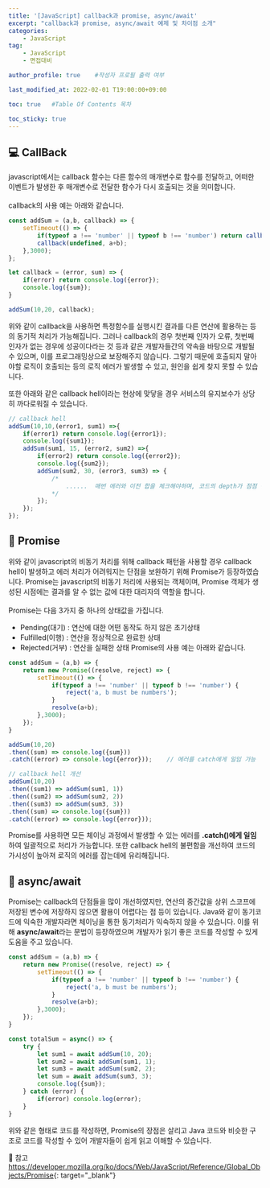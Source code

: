 ```yaml
---
title: '[JavaScript] callback과 promise, async/await' 
excerpt: "callback과 promise, async/await 예제 및 차이점 소개"
categories:
    - JavaScript
tag:
    - JavaScript
    - 면접대비

author_profile: true    #작성자 프로필 출력 여부

last_modified_at: 2022-02-01 T19:00:00+09:00

toc: true   #Table Of Contents 목차 

toc_sticky: true
---
```


## 💻 CallBack
javascript에서는 callback 함수는 다른 함수의 매개변수로 함수를 전달하고, 어떠한 이벤트가 발생한 후 매개변수로 전달한 함수가 다시 호출되는 것을 의미합니다.<br><br>
callback의 사용 예는 아래와 같습니다.

``` javascript
const addSum = (a,b, callback) => {
    setTimeout(() => {
        if(typeof a !== 'number' || typeof b !== 'number') return callback('a, b must be numbers');
        callback(undefined, a+b);
    },3000);
};

let callback = (error, sum) => {
    if(error) return console.log({error});
    console.log({sum});
}

addSum(10,20, callback);
```

위와 같이 callback을 사용하면 특정함수를 실행시킨 결과를 다른 연산에 활용하는 등의 동기적 처리가 가능해집니다.
그러나 callback의 경우 첫번째 인자가 오류, 첫번째 인자가 없는 경우에 성공이다라는 것 등과 같은 개발자들간의 약속을 바탕으로 개발될 수 있으며,
이를 프로그래밍상으로 보장해주지 않습니다. 그렇기 때문에 호출되지 말아야할 로직이 호출되는 등의 로직 에러가 발생할 수 있고, 원인을 쉽게 찾지 못할 수 있습니다.<br>

또한 아래와 같은 callback hell이라는 현상에 맞닿을 경우 서비스의 유지보수가 상당히 까다로워질 수 있습니다.
``` javascript
// callback hell
addSum(10,10,(error1, sum1) =>{
    if(error1) return console.log({error1});
    console.log({sum1});
    addSum(sum1, 15, (error2, sum2) =>{
        if(error2) return console.log({error2});
        console.log({sum2});
        addSum(sum2, 30, (error3, sum3) => {
            /*
                ......  매번 에러와 이전 합을 체크해야하며, 코드의 depth가 점점 깊어지는 현상
            */
        });
    });
});
```

## 🔐 Promise

위와 같이 javascript의 비동기 처리를 위해 callback 패턴을 사용할 경우 callback hell이 발생하고 에러 처리가 어려워지는 단점을 보완하기 위해 Promise가 등장하였습니다.
Promise는 javascript의 비동기 처리에 사용되는 객체이며, Promise 객체가 생성된 시점에는 결과를 알 수 없는 값에 대한 대리자의 역할을 합니다.
<br><br>
Promise는 다음 3가지 중 하나의 상태값을 가집니다.
- Pending(대기) : 연산에 대한 어떤 동작도 하지 않은 초기상태
- Fulfilled(이행) : 연산을 정상적으로 완료한 상태
- Rejected(거부) : 연산을 실패한 상태
Promise의 사용 예는 아래와 같습니다.
``` javascript
const addSum = (a,b) => {
    return new Promise((resolve, reject) => {
        setTimeout(() => {
            if(typeof a !== 'number' || typeof b !== 'number') {
                reject('a, b must be numbers');
            }
            resolve(a+b);
        },3000);
    });
}

addSum(10,20)
.then((sum) => console.log({sum}))
.catch((error) => console.log({error}));    // 에러를 catch에게 일임 가능

// callback hell 개선
addSum(10,20)
.then((sum1) => addSum(sum1, 1))
.then((sum2) => addSum(sum2, 2))
.then((sum3) => addSum(sum3, 3))
.then((sum) => console.log({sum}))
.catch((error) => console.log({error}));
```
Promise를 사용하면 모든 체이닝 과정에서 발생할 수 있는 에러를 **.catch()에게 일임**하여 일괄적으로 처리가 가능합니다. 
또한 callback hell의 불편함을 개선하여 코드의 가시성이 높아져 로직의 에러를 잡는데에 유리해집니다.

## 🎈 async/await
Promise는 callback의 단점들을 많이 개선하였지만, 연산의 중간값을 상위 스코프에 저장된 변수에 저장하지 않으면 활용이 어렵다는 점 등이 있습니다.
Java와 같이 동기코드에 익숙한 개발자라면 체이닝을 통한 동기처리가 익숙하지 않을 수 있습니다. 
이를 위해 **async/await**라는 문법이 등장하였으며 개발자가 읽기 좋은 코드를 작성할 수 있게 도움을 주고 있습니다.
```javascript
const addSum = (a,b) => {
    return new Promise((resolve, reject) => {
        setTimeout(() => {
            if(typeof a !== 'number' || typeof b !== 'number') {
                reject('a, b must be numbers');
            }
            resolve(a+b);
        },3000);
    });
}

const totalSum = async() => {
    try {
        let sum1 = await addSum(10, 20);
        let sum2 = await addSum(sum1, 1);
        let sum3 = await addSum(sum2, 2);
        let sum = await addSum(sum3, 3);
        console.log({sum});   
    } catch (error) {
        if(error) console.log(error);
    } 
}
```
위와 같은 형태로 코드를 작성하면, Promise의 장점은 살리고 Java 코드와 비슷한 구조로 코드를 작성할 수 있어 개발자들이 쉽게 읽고 이해할 수 있습니다.

📌 참고<br>
<https://developer.mozilla.org/ko/docs/Web/JavaScript/Reference/Global_Objects/Promise>{: target="_blank"}<br>
